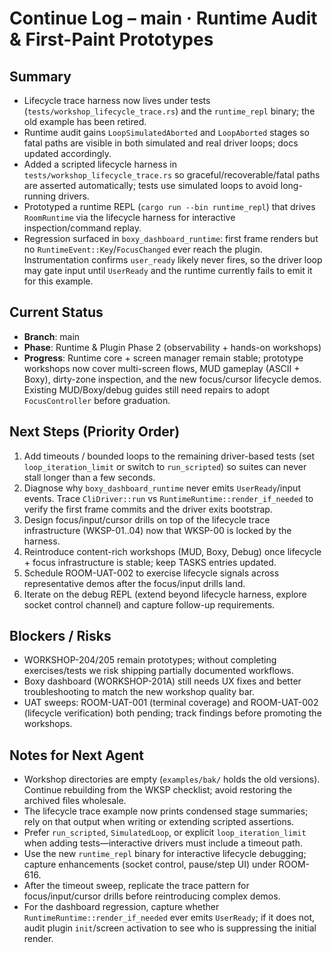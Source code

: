 # Continue Log – main · Runtime Audit & First-Paint Prototypes

## Summary
- Lifecycle trace harness now lives under tests (`tests/workshop_lifecycle_trace.rs`) and the `runtime_repl` binary; the old example has been retired.
- Runtime audit gains `LoopSimulatedAborted` and `LoopAborted` stages so fatal paths are visible in both simulated and real driver loops; docs updated accordingly.
- Added a scripted lifecycle harness in `tests/workshop_lifecycle_trace.rs` so graceful/recoverable/fatal paths are asserted automatically; tests use simulated loops to avoid long-running drivers.
- Prototyped a runtime REPL (`cargo run --bin runtime_repl`) that drives `RoomRuntime` via the lifecycle harness for interactive inspection/command replay.
- Regression surfaced in `boxy_dashboard_runtime`: first frame renders but no `RuntimeEvent::Key`/`FocusChanged` ever reach the plugin. Instrumentation confirms `user_ready` likely never fires, so the driver loop may gate input until `UserReady` and the runtime currently fails to emit it for this example.

## Current Status
- **Branch**: main
- **Phase**: Runtime & Plugin Phase 2 (observability + hands-on workshops)
- **Progress**: Runtime core + screen manager remain stable; prototype workshops now cover multi-screen flows, MUD gameplay (ASCII + Boxy), dirty-zone inspection, and the new focus/cursor lifecycle demos. Existing MUD/Boxy/debug guides still need repairs to adopt `FocusController` before graduation.

## Next Steps (Priority Order)
1. Add timeouts / bounded loops to the remaining driver-based tests (set `loop_iteration_limit` or switch to `run_scripted`) so suites can never stall longer than a few seconds.
2. Diagnose why `boxy_dashboard_runtime` never emits `UserReady`/input events. Trace `CliDriver::run` vs `RuntimeRuntime::render_if_needed` to verify the first frame commits and the driver exits bootstrap.
3. Design focus/input/cursor drills on top of the lifecycle trace infrastructure (WKSP-01..04) now that WKSP-00 is locked by the harness.
4. Reintroduce content-rich workshops (MUD, Boxy, Debug) once lifecycle + focus infrastructure is stable; keep TASKS entries updated.
5. Schedule ROOM-UAT-002 to exercise lifecycle signals across representative demos after the focus/input drills land.
6. Iterate on the debug REPL (extend beyond lifecycle harness, explore socket control channel) and capture follow-up requirements.

## Blockers / Risks
- WORKSHOP-204/205 remain prototypes; without completing exercises/tests we risk shipping partially documented workflows.
- Boxy dashboard (WORKSHOP-201A) still needs UX fixes and better troubleshooting to match the new workshop quality bar.
- UAT sweeps: ROOM-UAT-001 (terminal coverage) and ROOM-UAT-002 (lifecycle verification) both pending; track findings before promoting the workshops.

## Notes for Next Agent
- Workshop directories are empty (`examples/bak/` holds the old versions). Continue rebuilding from the WKSP checklist; avoid restoring the archived files wholesale.
- The lifecycle trace example now prints condensed stage summaries; rely on that output when writing or extending scripted assertions.
- Prefer `run_scripted`, `SimulatedLoop`, or explicit `loop_iteration_limit` when adding tests—interactive drivers must include a timeout path.
- Use the new `runtime_repl` binary for interactive lifecycle debugging; capture enhancements (socket control, pause/step UI) under ROOM-616.
- After the timeout sweep, replicate the trace pattern for focus/input/cursor drills before reintroducing complex demos.
- For the dashboard regression, capture whether `RuntimeRuntime::render_if_needed` ever emits `UserReady`; if it does not, audit plugin `init`/screen activation to see who is suppressing the initial render.
